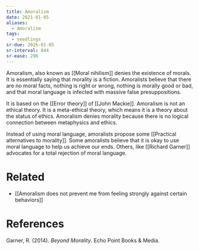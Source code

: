 ```yaml
---
title: Amoralism
date: 2021-01-05
aliases:
  - Amoralism
tags:
  - seedlings
sr-due: 2026-01-05
sr-interval: 844
sr-ease: 290
---
```

Amoralism, also known as [[Moral nihilism]] denies the existence of morals. It is essentially saying that morality is a fiction. Amoralists believe that there are no moral facts, nothing is right or wrong, nothing is morally good or bad, and that moral language is infected with massive false presuppositions.

It is based on the [[Error theory]] of [[John Mackie]]. Amoralism is not an ethical theory. It is a meta-ethical theory, which means it is a theory about the status of ethics. Amoralism denies morality because there is no logical connection between metaphysics and ethics.

Instead of using moral language, amoralists propose some [[Practical alternatives to morality]]. Some amoralists believe that it is okay to use moral language to help us achieve our ends. Others, like [[Richard Garner]] advocates for a total rejection of moral language.

# Related

- [[Amoralism does not prevent me from feeling strongly against certain behaviors]]

# References

Garner, R. (2014). _Beyond Morality_. Echo Point Books & Media.

